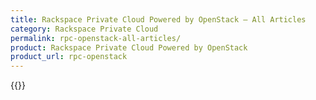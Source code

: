 ```yaml
---
title: Rackspace Private Cloud Powered by OpenStack – All Articles
category: Rackspace Private Cloud
permalink: rpc-openstack-all-articles/
product: Rackspace Private Cloud Powered by OpenStack
product_url: rpc-openstack
---
```



{{<list product_url="rpc-openstack">}}
